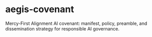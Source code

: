 # aegis-covenant
Mercy-First Alignment AI covenant: manifest, policy, preamble, and dissemination strategy for responsible AI governance.
